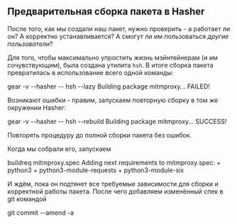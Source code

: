 ## Предварительная сборка пакета в Hasher

После того, как мы создали наш пакет, нужно проверить - а работает ли он? А корректно устанавливается? А смогут ли им пользоваться *другие пользователи*?

Для того, чтобы максимально упростить жизнь мэйнтейнерам (и им сочувствующим), была создана утилита `hsh`.
В итоге сборка пакета превратилась в использование всего одной команды:

<div id="termynal" data-termynal data-ty-title="bash" data-ty-typeDelay="40" data-ty-lineDelay="700">
    <span data-ty="input" data-ty-prompt="[~] $">gear -v --hasher -- hsh --lazy</span>
    <span class="no-select" data-ty>Building package mitmproxy... <span class="danger">FAILED!</span></span>
</div>

Возникают ошибки - правим, запускаем повторную сборку в том же окружении Hasher:
<div id="termynal" data-termynal data-ty-title="bash" data-ty-typeDelay="40" data-ty-lineDelay="700">
    <span data-ty="input" data-ty-prompt="[~] $">gear -v --hasher -- hsh --rebuild</span>
    <span class="no-select" data-ty>Building package mitmproxy... <span class="success">SUCCESS!</span></span>
</div>

Повторять процедуру до полной сборки пакета без ошибок.

Когда мы собрали его, запускаем 
<div id="termynal" data-termynal data-ty-title="bash" data-ty-typeDelay="40" data-ty-lineDelay="700">
    <span data-ty="input" data-ty-prompt="[~] $">buildreq mitmproxy.spec</span>
    <span class="no-select" data-ty>Adding next requirements to mitmproxy.spec:</span>
    <span class="no-select" data-ty>+ python3</span>
    <span class="no-select" data-ty>+ python3-module-requests</span>
    <span class="no-select" data-ty>+ python3-module-six</span>
</div>

И ждём, пока он подтянет все требуемые зависимости для сборки и корректной работы пакета.
После чего добавляем изменённый спек в git командой
<div id="termynal" data-termynal data-ty-title="bash" data-ty-typeDelay="40" data-ty-lineDelay="700">
    <span data-ty="input" data-ty-prompt="[~] $">git commit --amend -a</span>
</div>
